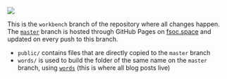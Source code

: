 ![](https://github.com/lw2904/fsoc.space/workflows/build-to-master/badge.svg)

This is the `workbench` branch of the repository where all changes happen. The [`master`](https://github.com/LW2904/fsoc.space/tree/master) branch is hosted through GitHub Pages on [fsoc.space](https://fsoc.space) and updated on every push to this branch.

- `public/` contains files that are directly copied to the `master` branch
- `words/` is used to build the folder of the same name on the `master` branch, using [`words`](https://github.com/LW2904/words) (this is where all blog posts live) 
